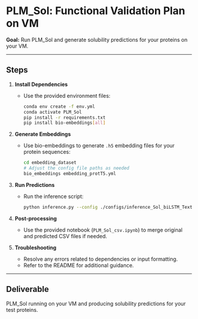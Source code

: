 # PLM_Sol: Functional Validation Plan on VM

**Goal:**
Run PLM_Sol and generate solubility predictions for your proteins on your VM.

---

## Steps

1. **Install Dependencies**
   - Use the provided environment files:
     ```bash
     conda env create -f env.yml
     conda activate PLM_Sol
     pip install -r requirements.txt
     pip install bio-embeddings[all]
     ```

2. **Generate Embeddings**
   - Use bio-embeddings to generate `.h5` embedding files for your protein sequences:
     ```bash
     cd embedding_dataset
     # Adjust the config file paths as needed
     bio_embeddings embedding_protT5.yml
     ```

3. **Run Predictions**
   - Run the inference script:
     ```bash
     python inference.py --config ./configs/inference_Sol_biLSTM_TextCNN.yml
     ```

4. **Post-processing**
   - Use the provided notebook (`PLM_Sol_csv.ipynb`) to merge original and predicted CSV files if needed.

5. **Troubleshooting**
   - Resolve any errors related to dependencies or input formatting.
   - Refer to the README for additional guidance.

---

## Deliverable
PLM_Sol running on your VM and producing solubility predictions for your test proteins.

